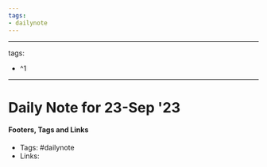 ```yaml
---
tags:
- dailynote
---
```


---
tags:
- ^1
---


# Daily Note for 23-Sep '23



#### Footers, Tags and Links
- Tags: #dailynote 
- Links: 

[^1]: